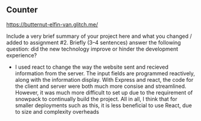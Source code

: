 ## Counter

https://butternut-elfin-van.glitch.me/

Include a very brief summary of your project here and what you changed / added to assignment #2. Briefly (3–4 sentences) answer the following question: did the new technology improve or hinder the development experience?
- I used react to change the way the website sent and recieved information from the server. The input fields are programmed reactively, along with the information display. With Express and react, the code for the client and server were both much more consise
and streamlined. However, it was much more difficult to set up due to the requirement of snowpack to continually build the project. All in all, I think that for smaller deployments such as this, it is less beneficial to use React, due to size and complexity overheads


